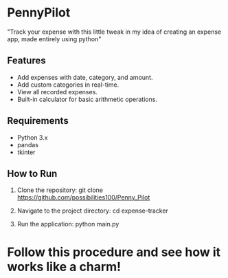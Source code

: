 # PennyPilot
"Track your expense with this little tweak in my idea of creating an expense app, made entirely using python"

## Features
- Add expenses with date, category, and amount.
- Add custom categories in real-time.
- View all recorded expenses.
- Built-in calculator for basic arithmetic operations.

## Requirements
- Python 3.x
- pandas
- tkinter

## How to Run
1. Clone the repository: git clone https://github.com/possibilities100/Penny_Pilot
  
2. Navigate to the project directory: cd expense-tracker

3. Run the application: python main.py

# Follow this procedure and see how it works like a charm!
